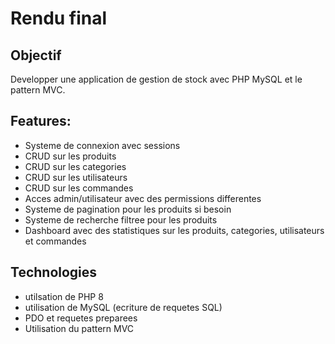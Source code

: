 # Rendu final

## Objectif

Developper une application de gestion de stock avec PHP MySQL et le pattern MVC.

## Features:

- Systeme de connexion avec sessions
- CRUD sur les produits
- CRUD sur les categories
- CRUD sur les utilisateurs
- CRUD sur les commandes
- Acces admin/utilisateur avec des permissions differentes
- Systeme de pagination pour les produits si besoin
- Systeme de recherche filtree pour les produits
- Dashboard avec des statistiques sur les produits, categories, utilisateurs et commandes

## Technologies

- utilsation de PHP 8
- utilisation de MySQL (ecriture de requetes SQL)
- PDO et requetes preparees
- Utilisation du pattern MVC